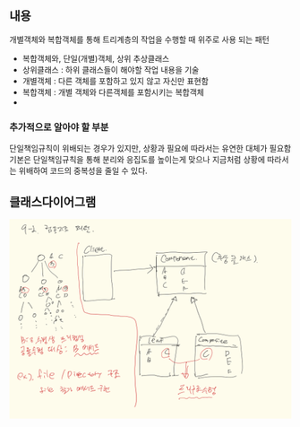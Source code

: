 ## 내용
개별객체와 복합객체를 통해 트리계층의 작업을 수행할 때 위주로 사용 되는 패턴
- 복합객체와, 단일(개별)객체, 상위 추상클래스
- 상위클래스 : 하위 클래스들이 해야할 작업 내용을 기술
- 개별객체 : 다른 객체를 포함하고 있지 않고 자신만 표현함  
- 복합객체 : 개별 객체와 다른객체를 포함시키는 복합객체
- 

 
### 추가적으로 알아야 할 부분
단일책임규칙이 위배되는 경우가 있지만, 상황과 필요에 따라서는 유연한 대체가 필요함
기본은 단일책임규칙을 통해 분리와 응집도를 높이는게 맞으나 지금처럼 상황에 따라서는 위배하여
코드의 중복성을 줄일 수 있다.

   
## 클래스다이어그램
![Composite 클래스다이어그램](composite.png)

